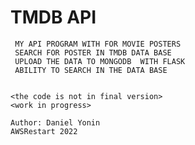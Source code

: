 # TMDB API

     MY API PROGRAM WITH FOR MOVIE POSTERS
     SEARCH FOR POSTER IN TMDB DATA BASE
     UPLOAD THE DATA TO MONGODB  WITH FLASK
     ABILITY TO SEARCH IN THE DATA BASE


    <the code is not in final version>
    <work in progress>

    Author: Daniel Yonin
    AWSRestart 2022


